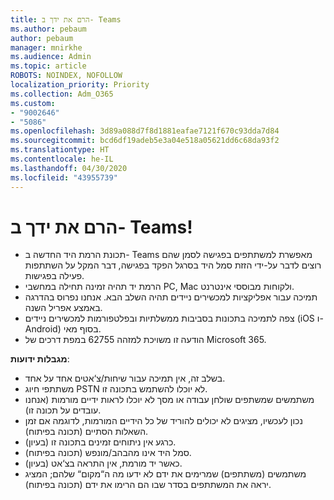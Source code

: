 ```yaml
---
title: הרם את ידך ב- Teams
ms.author: pebaum
author: pebaum
manager: mnirkhe
ms.audience: Admin
ms.topic: article
ROBOTS: NOINDEX, NOFOLLOW
localization_priority: Priority
ms.collection: Adm_O365
ms.custom:
- "9002646"
- "5086"
ms.openlocfilehash: 3d89a088d7f8d1881eafae7121f670c93dda7d84
ms.sourcegitcommit: bcd6df19adeb5e3a04e518a05621dd6c68da93f2
ms.translationtype: HT
ms.contentlocale: he-IL
ms.lasthandoff: 04/30/2020
ms.locfileid: "43955739"
---
```

# <a name="raise-your-hand-in-teams"></a>הרם את ידך ב- Teams!

- תכונת הרמת היד החדשה ב- Teams מאפשרת למשתתפים בפגישה לסמן שהם רוצים לדבר על-ידי הזזת סמל היד בסרגל הפקד בפגישה, דבר המקל על השתתפות פעילה בפגישות.
- הרמת יד תהיה זמינה תחילה במחשבי PC, ‏Mac ולקוחות מבוססי אינטרנט.
- תמיכה עבור אפליקציות למכשירים ניידים תהיה השלב הבא. אנחנו נפרוס בהדרגה באמצע אפריל השנה.
- צפה לתמיכה בתכונות בסביבות ממשלתיות ובפלטפורמות למכשירים ניידים (iOS ו- Android) בסוף מאי.
- הודעה זו משויכת למזהה 62755 במפת דרכים של Microsoft 365.

**מגבלות ידועות**:

- בשלב זה, אין תמיכה עבור שיחות/צ‘אטים אחד על אחד.
- משתתפי חיוג PSTN לא יוכלו להשתמש בתכונה זו.
- משתמשים שמשתפים שולחן עבודה או מסך לא יוכלו לראות ידיים מורמות (אנחנו עובדים על תכונה זו).
- נכון לעכשיו, מציגים לא יכולים להוריד של כל הידיים המורמות, לדוגמה אם זמן השאלות הסתיים (תכונה בפיתוח).
- כרגע אין ניתוחים זמינים בתכונה זו (בעיון).
- סמל היד אינו מהבהב/מונפש (תכונה בפיתוח).
- כאשר יד מורמת, אין התראה בצ‘אט (בעיון).
- משתמשים (משתתפים) שמרימים את ידם לא ידעו מה ה“מקום“ שלהם; המציג יראה את המשתתפים בסדר שבו הם הרימו את ידם (תכונה בפיתוח).
